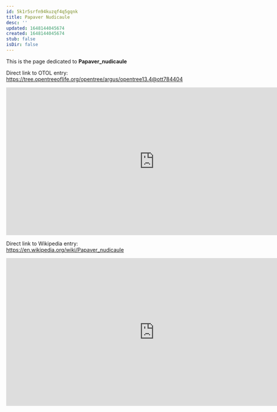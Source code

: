 ```yaml
---
id: 5k1r5srfn94kuzqf4q5gqnk
title: Papaver Nudicaule
desc: ''
updated: 1648144045674
created: 1648144045674
stub: false
isDir: false
---
```

This is the page dedicated to **Papaver_nudicaule**


Direct link to OTOL entry: https://tree.opentreeoflife.org/opentree/argus/opentree13.4@ott784404



<html>
    <body>
    <iframe src="https://tree.opentreeoflife.org/opentree/argus/opentree13.4@ott784404"
    width="800" height="400" frameborder="0" allowfullscreen> </iframe>
    </body>
</html>
    


Direct link to Wikipedia entry: https://en.wikipedia.org/wiki/Papaver_nudicaule



<html>
    <body>
    <iframe src="https://en.wikipedia.org/wiki/Papaver_nudicaule"
    width="800" height="400" frameborder="0" allowfullscreen> </iframe>
    </body>
</html>
    
